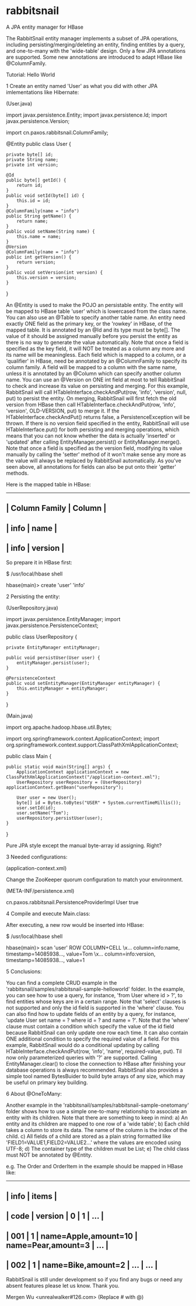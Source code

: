 rabbitsnail
===========

A JPA entity manager for HBase

The RabbitSnail entity manager implements a subset of JPA operations, including persisting/merging/deleting an entity, finding entities by a query, and one-to-many with the 'wide-table' design.
Only a few JPA annotations are supported. Some new annotations are introduced to adapt HBase like @ColumnFamily.

Tutorial: Hello World

1 Create an entity named 'User' as what you did with other JPA imlementations like Hibernate:

(User.java)

import javax.persistence.Entity;
import javax.persistence.Id;
import javax.persistence.Version;

import cn.paxos.rabbitsnail.ColumnFamily;

@Entity
public class User {

	private byte[] id;
	private String name;
	private int version;
	
	@Id
	public byte[] getId() {
		return id;
	}
	public void setId(byte[] id) {
		this.id = id;
	}
	@ColumnFamily(name = "info")
	public String getName() {
		return name;
	}
	public void setName(String name) {
		this.name = name;
	}
	@Version
	@ColumnFamily(name = "info")
	public int getVersion() {
		return version;
	}
	public void setVersion(int version) {
		this.version = version;
	}

}

An @Entity is used to make the POJO an persistable entity.
The entity will be mapped to HBase table 'user' which is lowercased from the class name. You can also use an @Table to specify another table name.
An entity need exactly ONE field as the primary key, or the 'rowkey' in HBase, of the mapped table. It is annotated by an @Id and its type must be byte[]. The value of it should be assigned manually before you persist the entity as there is no way to generate the value automatically. Note that once a field is specified as the key field, it will NOT be treated as a column any more and its name will be meaningless.
Each field which is mapped to a column, or a 'qualifier' in HBase, need be annotated by an @ColumnFamily to specify its column family. A field will be mapped to a column with the same name, unless it is annotated by an @Column which can specify another column name.
You can use an @Version on ONE int field at most to tell RabbitSnail to check and increase its value on persisting and merging. For this example, RabbitSnail will call HTableInterface.checkAndPut(row, 'info', 'version', null, put) to persist the entity. On merging, RabbitSnail will first fetch the old version from HBase then call HTableInterface.checkAndPut(row, 'info', 'version', OLD-VERSION, put) to merge it. If the HTableInterface.checkAndPut() returns false, a PersistenceException will be thrown. If there is no version field specified in the entity, RabbitSnail will use HTableInterface.put() for both persisting and merging operations, which means that you can not know whether the data is actually 'inserted' or 'updated' after calling EntityManager.persist() or EntityManager.merge(). Note that once a field is specified as the version field, modifying its value manually by calling the 'setter' method of it won't make sense any more as the value will always be replaced by RabbitSnail automatically.
As you've seen above, all annotations for fields can also be put onto their 'getter' methods.

Here is the mapped table in HBase:

-----------------------------
| Column Family |    Column |
-----------------------------
|          info |      name |
-----------------------------
|          info |   version |
-----------------------------

So prepare it in HBase first:

$ /usr/local/hbase shell

hbase(main)> create 'user' 'info'

2 Persisting the entity:

(UserRepository.java)

import javax.persistence.EntityManager;
import javax.persistence.PersistenceContext;

public class UserRepository {

	private EntityManager entityManager;

	public void persistUser(User user) {
		entityManager.persist(user);
	}
	
	@PersistenceContext
	public void setEntityManager(EntityManager entityManager) {
		this.entityManager = entityManager;
	}

}

(Main.java)

import org.apache.hadoop.hbase.util.Bytes;

import org.springframework.context.ApplicationContext;
import org.springframework.context.support.ClassPathXmlApplicationContext;

public class Main {
	
	public static void main(String[] args) {
		ApplicationContext applicationContext = new ClassPathXmlApplicationContext("/application-context.xml");
		UserRepository userRepository = (UserRepository) applicationContext.getBean("userRepository");
		
		User user = new User();
		byte[] id = Bytes.toBytes("USER" + System.currentTimeMillis());
		user.setId(id);
		user.setName("Tom");
		userRepository.persistUser(user);
	}

}

Pure JPA style except the manual byte-array id assigning. Right?

3 Needed configurations:

(application-context.xml)

<?xml version="1.0" encoding="UTF-8" ?>
<beans xmlns="http://www.springframework.org/schema/beans"
	xmlns:xsi="http://www.w3.org/2001/XMLSchema-instance"
	xmlns:tx="http://www.springframework.org/schema/tx"
	xsi:schemaLocation="
                http://www.springframework.org/schema/beans
                http://www.springframework.org/schema/beans/spring-beans.xsd"
	default-autowire="byName">
	<bean class="org.springframework.orm.jpa.support.PersistenceAnnotationBeanPostProcessor" />
	<bean id="entityManagerFactory"
		class="org.springframework.orm.jpa.LocalContainerEntityManagerFactoryBean">
		<property name="persistenceUnitName" value="default" />
		<property name="jpaPropertyMap">
			<map>
				<entry key="hbase.zookeeper.quorum" value="192.168.20.200,192.168.20.201,192.168.20.202" />
			</map>
		</property>
	</bean>
	<bean id="userRepository" class="UserRepository" />
</beans>

Change the ZooKeeper quorum configuration to match your environment.

(META-INF/persistence.xml)

<?xml version="1.0" encoding="UTF-8"?>
<persistence xmlns="http://java.sun.com/xml/ns/persistence"
	xmlns:xsi="http://www.w3.org/2001/XMLSchema-instance"
	xsi:schemaLocation="
      http://java.sun.com/xml/ns/persistence
      http://java.sun.com/xml/ns/persistence/persistence_1_0.xsd"
	version="1.0">
	<persistence-unit name="default">
		<provider>cn.paxos.rabbitsnail.PersistenceProviderImpl</provider>
		<class>User</class>
		<exclude-unlisted-classes>true</exclude-unlisted-classes>
	</persistence-unit>
</persistence>

4 Compile and execute Main.class:

After executing, a new row would be inserted into HBase:

$ /usr/local/hbase shell

hbase(main)> scan 'user'
ROW     COLUMN+CELL
 \x...  column=info:name,    timestamp=14085938..., value=Tom
 \x...  column=info:version, timestamp=14085938..., value=1
 
5 Conclusions:

You can find a complete CRUD example in the 'rabbitsnail/samples/rabbitsnail-sample-helloworld' folder.
In the example, you can see how to use a query, for instance, 'from User where id > ?', to find entities whose keys are in a certain range. Note that 'select' clauses is not supported and only the id field is supported in the 'where' clause.
You can also find how to update fields of an entity by a query, for instance, 'update User set name = ? where id = ? and name = ?'. Note that the 'where' clause must contain a condition which specify the value of the id field because RabbitSnail can only update one row each time. It can also contain ONE additional condition to specify the required value of a field. For this example, RabbitSnail would do a conditional updating by calling HTableInterface.checkAndPut(row, 'info', 'name', required-value, put).
Til now only parameterized queries with '?' are supported.
Calling EntityManager.clear() to close the connection to HBase after finishing your database operations is always recommended.
RabbitSnail also provides a simple tool named BytesBuider to build byte arrays of any size, which may be useful on primary key building.

6 About @OneToMany:

Another example in the 'rabbitsnail/samples/rabbitsnail-sample-onetomany' folder shows how to use a simple one-to-many relationship to associate an entity with its children. Note that there are something to keep in mind:
a) An entity and its children are mapped to one row of a 'wide table';
b) Each child takes a column to store its data. The name of the column is the index of the child.
c) All fields of a child are stored as a plain string formatted like 'FIELD1=VALUE1,FIELD2=VALUE2...' where the values are encoded using UTF-8;
d) The container type of the children must be List<CHILD-TYPE>;
e) The child class must NOT be annotated by @Entity.

e.g. The Order and OrderItem in the example should be mapped in HBase like:

----------------------------------------------------------------------
|           info |                                             items |
----------------------------------------------------------------------
| code | version |                    0 |                    1 | ... |
----------------------------------------------------------------------
|  001 |       1 | name=Apple,amount=10 |   name=Pear,amount=3 | ... |
----------------------------------------------------------------------
|  002 |       1 |   name=Bike,amount=2 |                  ... | ... |
----------------------------------------------------------------------



RabbitSnail is still under development so if you find any bugs or need any absent features please let us know.
Thank you.

Mergen Wu <unrealwalker#126.com> (Replace # with @)